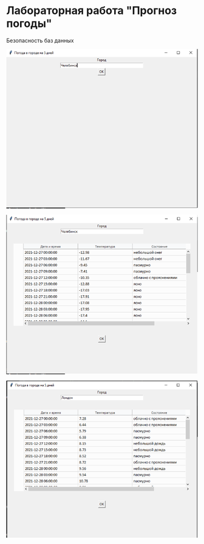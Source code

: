 # Лабораторная работа "Прогноз погоды"
Безопасность баз данных


![Иллюстрация к проекту](https://github.com/VeronikaKomissarova/weather_BD/blob/master/image/%D0%A1%D0%BD%D0%B8%D0%BC%D0%BE%D0%BA%20%D1%8D%D0%BA%D1%80%D0%B0%D0%BD%D0%B0%20(117).png)

![Иллюстрация к проекту](https://github.com/VeronikaKomissarova/weather_BD/blob/master/image/%D0%A1%D0%BD%D0%B8%D0%BC%D0%BE%D0%BA%20%D1%8D%D0%BA%D1%80%D0%B0%D0%BD%D0%B0%20(118).png)

![Иллюстрация к проекту](https://github.com/VeronikaKomissarova/weather_BD/blob/master/image/%D0%A1%D0%BD%D0%B8%D0%BC%D0%BE%D0%BA%20%D1%8D%D0%BA%D1%80%D0%B0%D0%BD%D0%B0%20(119).png)
